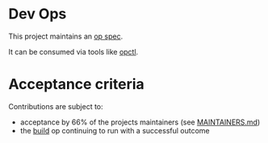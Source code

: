 # Dev Ops

This project maintains an [op spec](http://opspec.io/).

It can be consumed via tools like [opctl](https://github.com/opspec-io/opctl).

# Acceptance criteria

Contributions are subject to:

- acceptance by 66% of the projects maintainers (see
  [MAINTAINERS.md](MAINTAINERS.md))
- the [build](.opspec/build) op continuing to run with a successful
  outcome
